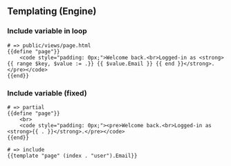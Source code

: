 ## Templating (Engine)

### Include variable in loop

```
# => public/views/page.html
{{define "page"}}
	<code style="padding: 0px;">Welcome back.<br>Logged-in as <strong>{{ range $key, $value := .}} {{ $value.Email }} {{ end }}</strong>.</pre></code>
{{end}}
```

### Include variable (fixed)

```
# => partial
{{define "page"}}
	<br>
	<code style="padding: 0px;"><pre>Welcome back.<br>Logged-in as <strong>{{ . }}</strong>.</pre></code>
{{end}}

# => include
{{template "page" (index . "user").Email}}
```

